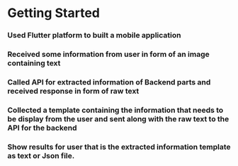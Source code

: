 # Getting Started

### Used Flutter platform to built a mobile application
### Received some information from user in form of an image containing text 
### Called API for extracted information of Backend parts and received response in form of raw text
### Collected a template containing the information that needs to be display from the user and sent along with the raw text to the API for the backend
### Show results for user that is the extracted information template as text or Json file.

